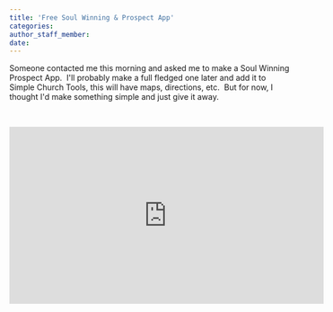 ```yaml
---
title: 'Free Soul Winning & Prospect App'
categories:
author_staff_member:
date:
---
```



Someone contacted me this morning and asked me to make a Soul Winning Prospect App. &nbsp;I'll probably make a full fledged one later and add it to Simple Church Tools, this will have maps, directions, etc. &nbsp;But for now, I thought I'd make something simple and just give it away.

&nbsp;

<iframe width="560" height="315" src="https://www.youtube.com/embed/MU-Kyi9rdpA" frameborder="0" allowfullscreen></iframe>

